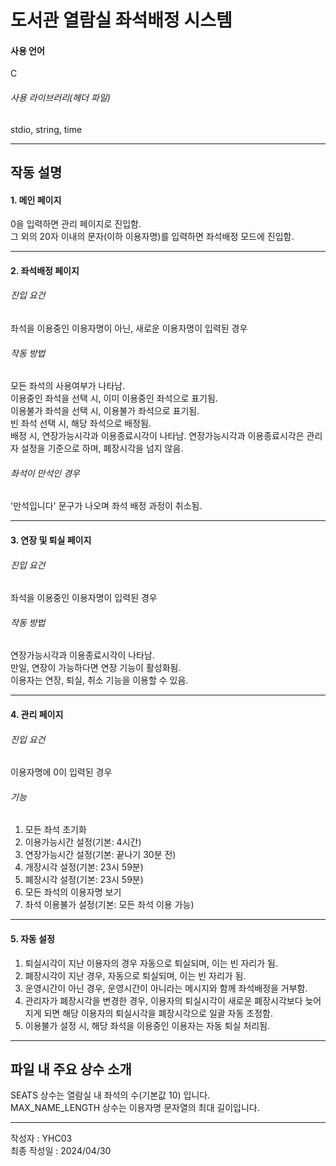 # 도서관 열람실 좌석배정 시스템

#### 사용 언어
C

###### 사용 라이브러리(헤더 파일)
stdio, string, time

---
## 작동 설명

#### 1. 메인 페이지
0을 입력하면 관리 페이지로 진입함.  
그 외의 20자 이내의 문자(이하 이용자명)를 입력하면 좌석배정 모드에 진입함.  

---
#### 2. 좌석배정 페이지
###### 진입 요건
좌석을 이용중인 이용자명이 아닌, 새로운 이용자명이 입력된 경우  

###### 작동 방법
모든 좌석의 사용여부가 나타남.  
이용중인 좌석을 선택 시, 이미 이용중인 좌석으로 표기됨.  
이용불가 좌석을 선택 시, 이용불가 좌석으로 표기됨.  
빈 좌석 선택 시, 해당 좌석으로 배정됨.  
배정 시, 연장가능시각과 이용종료시각이 나타남. 연장가능시각과 이용종료시각은 관리자 설정을 기준으로 하며, 폐장시각을 넘지 않음.  

###### 좌석이 만석인 경우

'만석입니다' 문구가 나오며 좌석 배정 과정이 취소됨.  

---
#### 3. 연장 및 퇴실 페이지
###### 진입 요건
좌석을 이용중인 이용자명이 입력된 경우  

###### 작동 방법
연장가능시각과 이용종료시각이 나타남.  
만일, 연장이 가능하다면 연장 기능이 활성화됨.  
이용자는 연장, 퇴실, 취소 기능을 이용할 수 있음.  

---
#### 4. 관리 페이지
###### 진입 요건
이용자명에 0이 입력된 경우  

###### 기능
1. 모든 좌석 초기화  
2. 이용가능시간 설정(기본: 4시간)  
3. 연장가능시간 설정(기본: 끝나기 30분 전)  
4. 개장시각 설정(기본: 23시 59분)  
5. 폐장시각 설정(기본: 23시 59분)  
6. 모든 좌석의 이용자명 보기  
7. 좌석 이용불가 설정(기본: 모든 좌석 이용 가능)  

---
#### 5. 자동 설정
1. 퇴실시각이 지난 이용자의 경우 자동으로 퇴실되며, 이는 빈 자리가 됨.  
2. 폐장시각이 지난 경우, 자동으로 퇴실되며, 이는 빈 자리가 됨.  
3. 운영시간이 아닌 경우, 운영시간이 아니라는 메시지와 함께 좌석배정을 거부함.  
4. 관리자가 폐장시각을 변경한 경우, 이용자의 퇴실시각이 새로운 폐장시각보다 늦어지게 되면 해당 이용자의 퇴실시각을 폐장시각으로 일괄 자동 조정함.  
5. 이용불가 설정 시, 해당 좌석을 이용중인 이용자는 자동 퇴실 처리됨.  

---
## 파일 내 주요 상수 소개
SEATS 상수는 열람실 내 좌석의 수(기본값 10) 입니다.  
MAX_NAME_LENGTH 상수는 이용자명 문자열의 최대 길이입니다.  

---
작성자 : YHC03  
최종 작성일 : 2024/04/30  